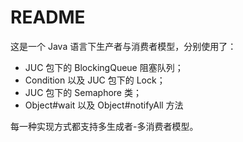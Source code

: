 # README

这是一个 Java 语言下生产者与消费者模型，分别使用了：

- JUC 包下的 BlockingQueue 阻塞队列；
- Condition 以及 JUC 包下的 Lock；
- JUC 包下的 Semaphore 类；
- Object#wait 以及 Object#notifyAll 方法

每一种实现方式都支持多生成者-多消费者模型。